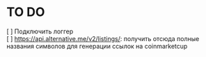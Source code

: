 # TO DO

[ ] Подключить логгер  
[ ] https://api.alternative.me/v2/listings/: получить отсюда полные названия символов для генерации ссылок на coinmarketcup